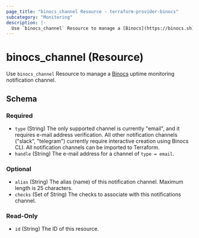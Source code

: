 ```yaml
---
page_title: "binocs_channel Resource - terraform-provider-binocs"
subcategory: "Monitoring"
description: |-
  Use `binocs_channel` Resource to manage a [Binocs](https://binocs.sh) uptime monitoring notification channel.
---
```


# binocs_channel (Resource)

Use `binocs_channel` Resource to manage a [Binocs](https://binocs.sh) uptime monitoring notification channel.

## Schema

### Required

- `type` (String) The only supported channel is currently "email", and it requires e-mail address verification. All other notification channels ("slack", "telegram") currently require interactive creation using Binocs CLI. All notification channels can be imported to Terraform.
- `handle` (String) The e-mail address for a channel of `type = email`.

### Optional

- `alias` (String) The alias (name) of this notification channel. Maximum length is 25 characters.
- `checks` (Set of String) The checks to associate with this notifications channel.

### Read-Only

- `id` (String) The ID of this resource. 


